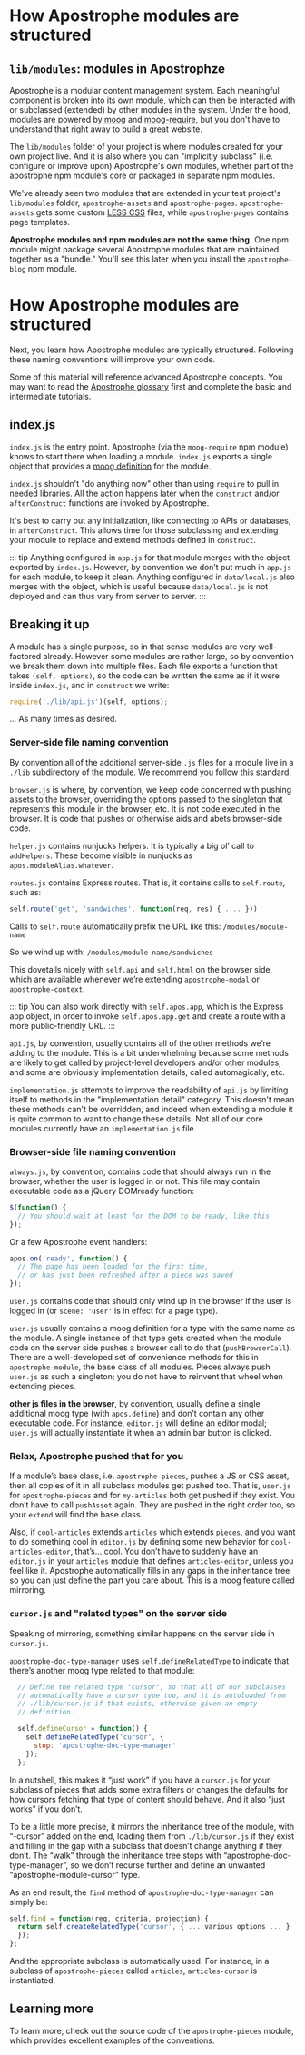 # How Apostrophe modules are structured

## `lib/modules`: modules in Apostrophze

Apostrophe is a modular content management system. Each meaningful component is broken into its own module, which can then be interacted with or subclassed \(extended\) by other modules in the system. Under the hood, modules are powered by [moog](https://github.com/punkave/moog) and [moog-require](https://github.com/punkave/moog-require), but you don't have to understand that right away to build a great website.

The `lib/modules` folder of your project is where modules created for your own project live. And it is also where you can "implicitly subclass" \(i.e. configure or improve upon\) Apostrophe's own modules, whether part of the apostrophe npm module's core or packaged in separate npm modules.

We've already seen two modules that are extended in your test project's `lib/modules` folder, `apostrophe-assets` and `apostrophe-pages`. `apostrophe-assets` gets some custom [LESS CSS](http://lesscss.org/features/) files, while `apostrophe-pages` contains page templates.

**Apostrophe modules and npm modules are not the same thing.** One npm module might package several Apostrophe modules that are maintained together as a "bundle." You'll see this later when you install the `apostrophe-blog` npm module.

# How Apostrophe modules are structured

Next, you learn how Apostrophe modules are typically structured. Following these naming conventions will improve your own code.

Some of this material will reference advanced Apostrophe concepts. You may want to read the [Apostrophe glossary](/reference/glossary.md) first and complete the basic and intermediate tutorials.

## index.js

`index.js` is the entry point. Apostrophe \(via the `moog-require` npm module\) knows to start there when loading a module. `index.js` exports a single object that provides a [moog definition](https://www.npmjs.com/package/moog) for the module.

`index.js` shouldn't "do anything now" other than using `require` to pull in needed libraries. All the action happens later when the `construct` and/or `afterConstruct` functions are invoked by Apostrophe.

It's best to carry out any initialization, like connecting to APIs or databases, in `afterConstruct`. This allows time for those subclassing and extending your module to replace and extend methods defined in `construct`.

::: tip
Anything configured in `app.js` for that module merges with the object exported by `index.js`. However, by convention we don’t put much in `app.js` for each module, to keep it clean. Anything configured in `data/local.js` also merges with the object, which is useful because `data/local.js` is not deployed and can thus vary from server to server.
:::

## Breaking it up

A module has a single purpose, so in that sense modules are very well-factored already. However some modules are rather large, so by convention we break them down into multiple files. Each file exports a function that takes `(self, options)`, so the code can be written the same as if it were inside `index.js`, and in `construct` we write:

```javascript
require('./lib/api.js')(self, options);
```

... As many times as desired.

### Server-side file naming convention

By convention all of the additional server-side `.js` files for a module live in a `./lib` subdirectory of the module. We recommend you follow this standard.

`browser.js` is where, by convention, we keep code concerned with pushing assets to the browser, overriding the options passed to the singleton that represents this module in the browser, etc. It is not code executed in the browser. It is code that pushes or otherwise aids and abets browser-side code.

`helper.js` contains nunjucks helpers. It is typically a big ol’ call to `addHelpers`. These become visible in nunjucks as `apos.moduleAlias.whatever`.

`routes.js` contains Express routes. That is, it contains calls to `self.route`, such as:

```javascript
self.route('get', 'sandwiches', function(req, res) { .... }))
```

Calls to `self.route` automatically prefix the URL like this: `/modules/module-name`

So we wind up with: `/modules/module-name/sandwiches`

This dovetails nicely with `self.api` and `self.html` on the browser side, which are available whenever we’re extending `apostrophe-modal` or `apostrophe-context`.

::: tip
You can also work directly with `self.apos.app`, which is the Express app object, in order to invoke `self.apos.app.get` and create a route with a more public-friendly URL.
:::

`api.js`, by convention, usually contains all of the other methods we’re adding to the module. This is a bit underwhelming because some methods are likely to get called by project-level developers and/or other modules, and some are obviously implementation details, called automagically, etc.

`implementation.js` attempts to improve the readability of `api.js` by limiting itself to methods in the "implementation detail" category. This doesn't mean these methods can't be overridden, and indeed when extending a module it is quite common to want to change these details. Not all of our core modules currently have an `implementation.js` file.

### Browser-side file naming convention

`always.js`, by convention, contains code that should always run in the browser, whether the user is logged in or not. This file may contain executable code as a jQuery DOMready function:

```javascript
$(function() {
  // You should wait at least for the DOM to be ready, like this
});
```

Or a few Apostrophe event handlers:

```javascript
apos.on('ready', function() {
  // The page has been loaded for the first time,
  // or has just been refreshed after a piece was saved
});
```

`user.js` contains code that should only wind up in the browser if the user is logged in \(or `scene: 'user'` is in effect for a page type\).

`user.js` usually contains a moog definition for a type with the same name as the module. A single instance of that type gets created when the module code on the server side pushes a browser call to do that \(`pushBrowserCall`\). There are a well-developed set of convenience methods for this in `apostrophe-module`, the base class of all modules. Pieces always push `user.js` as such a singleton; you do not have to reinvent that wheel when extending pieces.

**other js files in the browser**, by convention, usually define a single additional moog type \(with `apos.define`\) and don’t contain any other executable code. For instance, `editor.js` will define an editor modal; `user.js` will actually instantiate it when an admin bar button is clicked.

### Relax, Apostrophe pushed that for you

If a module’s base class, i.e. `apostrophe-pieces`, pushes a JS or CSS asset, then all copies of it in all subclass modules get pushed too. That is, `user.js` for `apostrophe-pieces` and for `my-articles` both get pushed if they exist. You don’t have to call `pushAsset` again. They are pushed in the right order too, so your `extend` will find the base class.

Also, if `cool-articles` extends `articles` which extends `pieces`, and you want to do something cool in `editor.js` by defining some new behavior for `cool-articles-editor`, that’s… cool. You don’t have to suddenly have an `editor.js` in your `articles` module that defines `articles-editor`, unless you feel like it. Apostrophe automatically fills in any gaps in the inheritance tree so you can just define the part you care about. This is a moog feature called mirroring.

### `cursor.js` and "related types" on the server side

Speaking of mirroring, something similar happens on the server side in `cursor.js`.

`apostrophe-doc-type-manager` uses `self.defineRelatedType` to indicate that there’s another moog type related to that module:

```javascript
  // Define the related type "cursor", so that all of our subclasses
  // automatically have a cursor type too, and it is autoloaded from
  // ./lib/cursor.js if that exists, otherwise given an empty
  // definition.

  self.defineCursor = function() {
    self.defineRelatedType('cursor', {
      stop: 'apostrophe-doc-type-manager'
    });
  };
```

In a nutshell, this makes it “just work” if you have a `cursor.js` for your subclass of pieces that adds some extra filters or changes the defaults for how cursors fetching that type of content should behave. And it also “just works” if you don’t.

To be a little more precise, it mirrors the inheritance tree of the module, with “-cursor” added on the end, loading them from `./lib/cursor.js` if they exist and filling in the gap with a subclass that doesn’t change anything if they don’t. The “walk” through the inheritance tree stops with “apostrophe-doc-type-manager”, so we don’t recurse further and define an unwanted “apostrophe-module-cursor” type.

As an end result, the `find` method of `apostrophe-doc-type-manager` can simply be:

```javascript
self.find = function(req, criteria, projection) {
  return self.createRelatedType('cursor', { ... various options ... }
  });
};
```

And the appropriate subclass is automatically used. For instance, in a subclass of `apostrophe-pieces` called `articles`, `articles-cursor` is instantiated.

## Learning more

To learn more, check out the source code of the `apostrophe-pieces` module, which provides excellent examples of the conventions.

